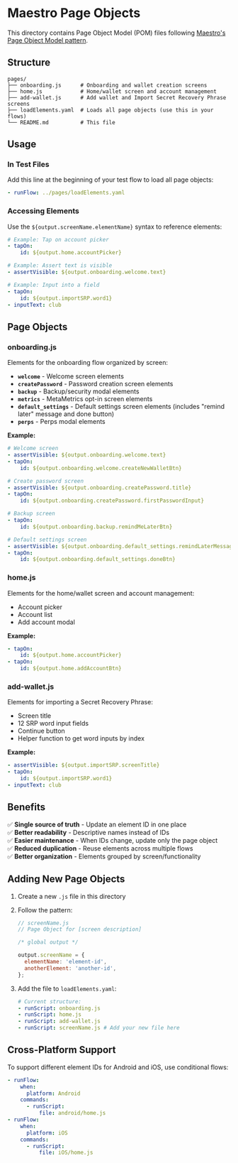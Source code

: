 # Maestro Page Objects

This directory contains Page Object Model (POM) files following [Maestro's Page Object Model pattern](https://docs.maestro.dev/examples/page-object-model).

## Structure

```
pages/
├── onboarding.js      # Onboarding and wallet creation screens
├── home.js            # Home/wallet screen and account management
├── add-wallet.js      # Add wallet and Import Secret Recovery Phrase screens
├── loadElements.yaml  # Loads all page objects (use this in your flows)
└── README.md          # This file
```

## Usage

### In Test Files

Add this line at the beginning of your test flow to load all page objects:

```yaml
- runFlow: ../pages/loadElements.yaml
```

### Accessing Elements

Use the `${output.screenName.elementName}` syntax to reference elements:

```yaml
# Example: Tap on account picker
- tapOn:
    id: ${output.home.accountPicker}

# Example: Assert text is visible
- assertVisible: ${output.onboarding.welcome.text}

# Example: Input into a field
- tapOn:
    id: ${output.importSRP.word1}
- inputText: club
```

## Page Objects

### onboarding.js

Elements for the onboarding flow organized by screen:

- **`welcome`** - Welcome screen elements
- **`createPassword`** - Password creation screen elements
- **`backup`** - Backup/security modal elements
- **`metrics`** - MetaMetrics opt-in screen elements
- **`default_settings`** - Default settings screen elements (includes "remind later" message and done button)
- **`perps`** - Perps modal elements

**Example:**

```yaml
# Welcome screen
- assertVisible: ${output.onboarding.welcome.text}
- tapOn:
    id: ${output.onboarding.welcome.createNewWalletBtn}

# Create password screen
- assertVisible: ${output.onboarding.createPassword.title}
- tapOn:
    id: ${output.onboarding.createPassword.firstPasswordInput}

# Backup screen
- tapOn:
    id: ${output.onboarding.backup.remindMeLaterBtn}

# Default settings screen
- assertVisible: ${output.onboarding.default_settings.remindLaterMessage}
- tapOn:
    id: ${output.onboarding.default_settings.doneBtn}
```

### home.js

Elements for the home/wallet screen and account management:

- Account picker
- Account list
- Add account modal

**Example:**

```yaml
- tapOn:
    id: ${output.home.accountPicker}
- tapOn:
    id: ${output.home.addAccountBtn}
```

### add-wallet.js

Elements for importing a Secret Recovery Phrase:

- Screen title
- 12 SRP word input fields
- Continue button
- Helper function to get word inputs by index

**Example:**

```yaml
- assertVisible: ${output.importSRP.screenTitle}
- tapOn:
    id: ${output.importSRP.word1}
- inputText: club
```

## Benefits

✅ **Single source of truth** - Update an element ID in one place  
✅ **Better readability** - Descriptive names instead of IDs  
✅ **Easier maintenance** - When IDs change, update only the page object  
✅ **Reduced duplication** - Reuse elements across multiple flows  
✅ **Better organization** - Elements grouped by screen/functionality

## Adding New Page Objects

1. Create a new `.js` file in this directory
2. Follow the pattern:

   ```javascript
   // screenName.js
   // Page Object for [screen description]

   /* global output */

   output.screenName = {
     elementName: 'element-id',
     anotherElement: 'another-id',
   };
   ```

3. Add the file to `loadElements.yaml`:
   ```yaml
   # Current structure:
   - runScript: onboarding.js
   - runScript: home.js
   - runScript: add-wallet.js
   - runScript: screenName.js # Add your new file here
   ```

## Cross-Platform Support

To support different element IDs for Android and iOS, use conditional flows:

```yaml
- runFlow:
    when:
      platform: Android
    commands:
      - runScript:
          file: android/home.js
- runFlow:
    when:
      platform: iOS
    commands:
      - runScript:
          file: iOS/home.js
```
